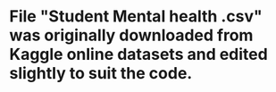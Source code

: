 # File "Student Mental health .csv" was originally downloaded from Kaggle online datasets and edited slightly to suit the code. 
